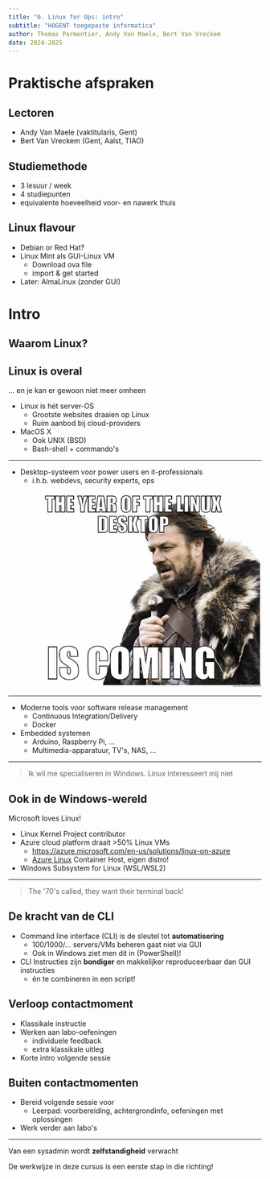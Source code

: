 ```yaml
---
title: "0. Linux for Ops: intro"
subtitle: "HOGENT toegepaste informatica"
author: Thomas Parmentier, Andy Van Maele, Bert Van Vreckem
date: 2024-2025
---
```


# Praktische afspraken

## Lectoren

- Andy Van Maele (vaktitularis, Gent)
- Bert Van Vreckem (Gent, Aalst, TIAO)

## Studiemethode

- 3 lesuur / week
- 4 studiepunten
- equivalente hoeveelheid voor- en nawerk thuis

## Linux flavour

- Debian or Red Hat?
- Linux Mint als GUI-Linux VM
    - Download ova file
    - import & get started
- Later: AlmaLinux (zonder GUI)

# Intro

## Waarom Linux?

## Linux is overal

... en je kan er gewoon niet meer omheen

- Linux is hét server-OS
    - Grootste websites draaien op Linux
    - Ruim aanbod bij cloud-providers
- MacOS X
    - Ook UNIX (BSD)
    - Bash-shell + commando's

---

- Desktop-systeem voor power users en it-professionals
    - i.h.b. webdevs, security experts, ops

![](assets/linux-desktop.jpeg)

---

- Moderne tools voor software release management
    - Continuous Integration/Delivery
    - Docker
- Embedded systemen
    - Arduino, Raspberry Pi, ...
    - Multimedia-apparatuur, TV's,  NAS, ...

---

> Ik wil me specialiseren in Windows. Linux interesseert mij niet

## Ook in de Windows-wereld

Microsoft loves Linux!

- Linux Kernel Project contributor
- Azure cloud platform draait >50% Linux VMs
    - <https://azure.microsoft.com/en-us/solutions/linux-on-azure>
    - [Azure Linux](https://learn.microsoft.com/en-us/azure/azure-linux/intro-azure-linux) Container Host, eigen distro!
- Windows Subsystem for Linux (WSL/WSL2)

---

> The '70's called, they want their terminal back!

## De kracht van de CLI

- Command line interface (CLI) is de sleutel tot **automatisering**
    - 100/1000/... servers/VMs beheren gaat niet via GUI
    - Ook in Windows ziet men dit in (PowerShell)!
- CLI Instructies zijn **bondiger** en makkelijker reproduceerbaar dan GUI instructies
    - én te combineren in een script!

## Verloop contactmoment

- Klassikale instructie
- Werken aan labo-oefeningen
    - individuele feedback
    - extra klassikale uitleg
- Korte intro volgende sessie

## Buiten contactmomenten

- Bereid volgende sessie voor
    - Leerpad: voorbereiding, achtergrondinfo, oefeningen met oplossingen
- Werk verder aan labo's

---

Van een sysadmin wordt **zelfstandigheid** verwacht

De werkwijze in deze cursus is een eerste stap in die richting!
